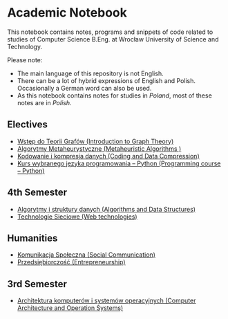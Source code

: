 # Academic Notebook

This notebook contains notes, programs and snippets of code related to studies of Computer Science B.Eng. at Wrocław University of Science and Technology.

Please note:
- The main language of this repository is not English.
- There can be a lot of hybrid expressions of English and Polish. Occasionally a German word can also be used.
- As this notebook contains notes for studies in *Poland*, most of these notes are in *Polish*.

## Electives

- [Wstęp do Teorii Grafów (Introduction to Graph Theory)](electives/wtg/readme.md)
- [Algorytmy Metaheurystyczne (Metaheuristic Algorithms )](electives/amh/readme.md)
- [Kodowanie i kompresja danych (Coding and Data Compression)](electives/kkd/readme.md)
- [Kurs wybranego języka programowania – Python (Programming course – Python)](electives/py/readme.md)

## 4th Semester

- [Algorytmy i struktury danych (Algorithms and Data Structures)](4th-semester/aisd/readme.md)
- [Technologie Sieciowe (Web technologies)](4th-semester/ts/readme.md)

## Humanities

- [Komunikacja Społeczna (Social Communication)](humanities/ks/readme.md)
- [Przedsiębiorczość (Entrepreneurship)](humanities/pb/readme.md)

## 3rd Semester

- [Architektura komputerów i systemów operacyjnych (Computer Architecture and Operation Systems)](3rd-semester/akiso/readme.md)
